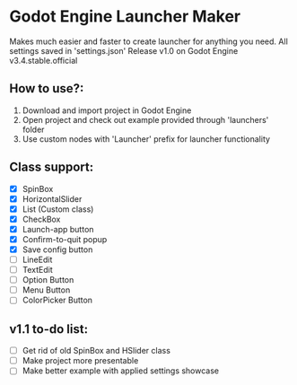 # Godot Engine Launcher Maker
Makes much easier and faster to create launcher for anything you need. All settings saved in 'settings.json'
Release v1.0 on Godot Engine v3.4.stable.official

## How to use?:
1. Download and import project in Godot Engine
2. Open project and check out example provided through 'launchers' folder
3. Use custom nodes with 'Launcher' prefix for launcher functionality

## Class support:
- [x] SpinBox
- [x] HorizontalSlider
- [x] List (Custom class)
- [x] CheckBox
- [x] Launch-app button
- [x] Confirm-to-quit popup
- [x] Save config button
- [ ] LineEdit
- [ ] TextEdit
- [ ] Option Button
- [ ] Menu Button
- [ ] ColorPicker Button

## v1.1 to-do list:
- [ ] Get rid of old SpinBox and HSlider class
- [ ] Make project more presentable
- [ ] Make better example with applied settings showcase
